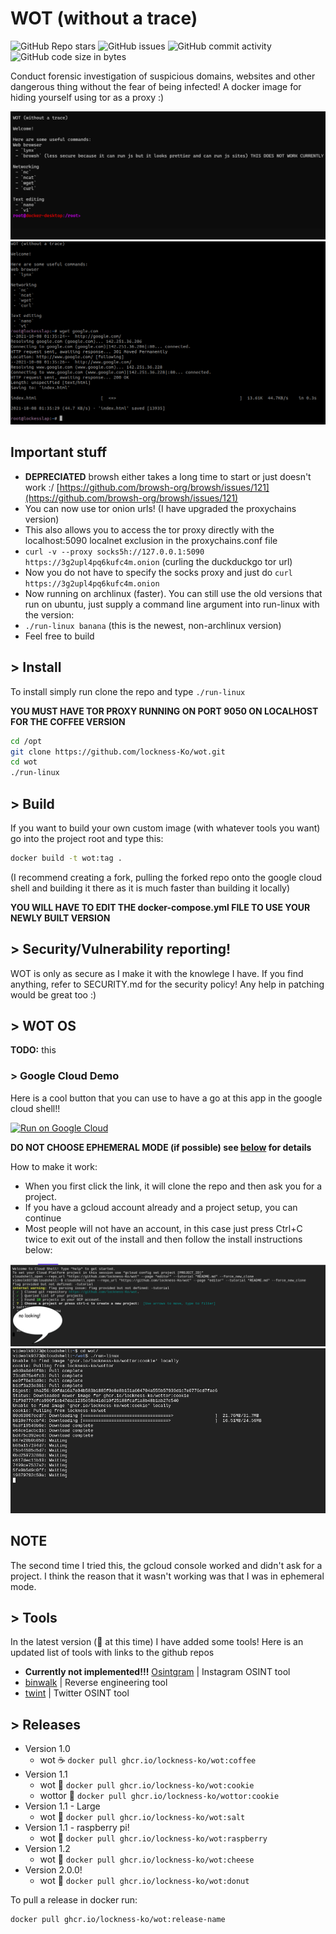 # WOT (without a trace) 

![GitHub Repo stars](https://img.shields.io/github/stars/lockness-Ko/wot#8e0ac7)
![GitHub issues](https://img.shields.io/github/issues/lockness-Ko/wot?color=%238b20e3)
![GitHub commit activity](https://img.shields.io/github/commit-activity/w/lockness-Ko/wot?color=%238e0ac7)
![GitHub code size in bytes](https://img.shields.io/github/languages/code-size/lockness-Ko/wot?color=%238b20e3)

Conduct forensic investigation of suspicious domains, websites and other dangerous thing without the fear of being infected! A docker image for hiding yourself using tor as a proxy :)

![](images/bashrc.png)
![](images/bashrc2.png)

## Important stuff
 - **DEPRECIATED** browsh either takes a long time to start or just doesn't work :/ [https://github.com/browsh-org/browsh/issues/121](https://github.com/browsh-org/browsh/issues/121)
 - You can now use tor onion urls! (I have upgraded the proxychains version)
  - This also allows you to access the tor proxy directly with the localhost:5090 localnet exclusion in the proxychains.conf file
  - `curl -v --proxy socks5h://127.0.0.1:5090 https://3g2upl4pq6kufc4m.onion` (curling the duckduckgo tor url)
  - Now you do not have to specify the socks proxy and just do `curl https://3g2upl4pq6kufc4m.onion`
 - Now running on archlinux (faster). You can still use the old versions that run on ubuntu, just supply a command line argument into run-linux with the version:
  - `./run-linux banana` (this is the newest, non-archlinux version)
 - Feel free to build

## > **Install** 

To install simply run clone the repo and type `./run-linux`

**YOU MUST HAVE TOR PROXY RUNNING ON PORT 9050 ON LOCALHOST FOR THE COFFEE VERSION**

```bash
cd /opt
git clone https://github.com/lockness-Ko/wot.git
cd wot
./run-linux
```

## > Build

If you want to build your own custom image (with whatever tools you want) go into the project root and type this:

```bash
docker build -t wot:tag .
```

(I recommend creating a fork, pulling the forked repo onto the google cloud shell and building it there as it is much faster than building it locally)

**YOU WILL HAVE TO EDIT THE docker-compose.yml FILE TO USE YOUR NEWLY BUILT VERSION**

## > Security/Vulnerability reporting!

WOT is only as secure as I make it with the knowlege I have. If you find anything, refer to SECURITY.md for the security policy! Any help in patching would be great too :)

## > WOT OS

**TODO:** this

### > **Google Cloud Demo** 

Here is a cool button that you can use to have a go at this app in the google cloud shell!!

[![Run on Google Cloud](https://deploy.cloud.run/button.svg)](https://console.cloud.google.com/cloudshell/open?git_repo=https://github.com/lockness-Ko/wot&tutorial=TUTORIAL.md)

**DO NOT CHOOSE EPHEMERAL MODE (if possible) see [below](#NOTE) for details**

How to make it work:
 - When you first click the link, it will clone the repo and then ask you for a project. 
 - If you have a gcloud account already and a project setup, you can continue
 - Most people will not have an account, in this case just press Ctrl+C twice to exit out of the install and then follow the install instructions below:

![](images/gcloud1.png)
![](images/gcloud2.png)

## NOTE

The second time I tried this, the gcloud console worked and didn't ask for a project. I think the reason that it wasn't working was that I was in ephemeral mode.

## > **Tools**

In the latest version (🧀 at this time) I have added some tools! Here is an updated list of tools with links to the github repos
 - **Currently not implemented!!!** [Osintgram](https://github.com/Datalux/Osintgram)	|	Instagram OSINT tool
 - [binwalk](https://github.com/ReFirmLabs/binwalk)		|	Reverse engineering tool
 - [twint](https://github.com/twintproject/twint)		|	Twitter OSINT tool

## > **Releases**

 - Version 1.0
   - wot ☕ `docker pull ghcr.io/lockness-ko/wot:coffee`
 - Version 1.1
   - wot 🍪 `docker pull ghcr.io/lockness-ko/wot:cookie`
   - wottor 🍪 `docker pull ghcr.io/lockness-ko/wottor:cookie`
 - Version 1.1 - Large
   - wot 🧂 `docker pull ghcr.io/lockness-ko/wot:salt`
 - Version 1.1 - raspberry pi!
   - wot 🍓 `docker pull ghcr.io/lockness-ko/wot:raspberry`
 - Version 1.2
   - wot 🧀 `docker pull ghcr.io/lockness-ko/wot:cheese`
 - Version 2.0.0!
   - wot 🍩 `docker pull ghcr.io/lockness-ko/wot:donut`

To pull a release in docker run:

```bash
docker pull ghcr.io/lockness-ko/wot:release-name
```

